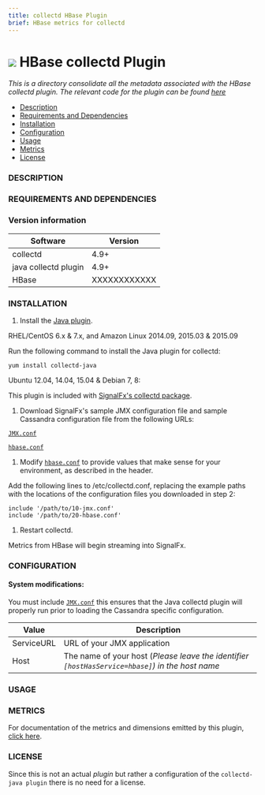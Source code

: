 ```yaml
---
title: collectd HBase Plugin
brief: HBase metrics for collectd
---
```


# ![](https://github.com/signalfx/integrations/blob/master/collectd-hbase/img/integrations_hbase.png) HBase collectd Plugin

 _This is a directory consolidate all the metadata associated with the HBase collectd plugin. The relevant code for the plugin can be found [here](https://github.com/signalfx/collectd/blob/master/src/java.c)_

- [Description](#description)
- [Requirements and Dependencies](#requirements-and-dependencies)
- [Installation](#installation)
- [Configuration](#configuration)
- [Usage](#usage)
- [Metrics](#metrics)
- [License](#license)

### DESCRIPTION


### REQUIREMENTS AND DEPENDENCIES

### Version information

| Software  | Version        |
|-----------|----------------|
| collectd  |  4.9+  |
| java collectd plugin | 4.9+ |
| HBase | XXXXXXXXXXXX |


### INSTALLATION

1. Install the [Java plugin](https://collectd.org/wiki/index.php/Plugin:GenericJMX).

 RHEL/CentOS 6.x & 7.x, and Amazon Linux 2014.09, 2015.03 & 2015.09

 Run the following command to install the Java plugin for collectd:

 ```
 yum install collectd-java
 ```
 Ubuntu 12.04, 14.04, 15.04 & Debian 7, 8:

 This plugin is included with [SignalFx's collectd package](https://github.com/signalfx/integrations/tree/master/collectd).

1. Download SignalFx's sample JMX configuration file and sample Cassandra configuration file from the following URLs:

 [`JMX.conf`](https://github.com/signalfx/integrations/blob/master/collectd-java/10-jmx.conf)

 [`hbase.conf`](https://github.com/signalfx/integrations/blob/master/collectd-hbase/20-hbase.conf)

1. Modify [`hbase.conf`](https://github.com/signalfx/integrations/blob/master/collectd-hbase/20-hbase.conf) to provide values that make sense for your environment, as described in the header.

 Add the following lines to /etc/collectd.conf, replacing the example paths with the locations of the configuration files you downloaded in step 2:
 ```
 include '/path/to/10-jmx.conf'
 include '/path/to/20-hbase.conf'
 ```
1. Restart collectd.

Metrics from HBase will begin streaming into SignalFx.

### CONFIGURATION

#### System modifications:



You must include [`JMX.conf`](https://github.com/signalfx/integrations/blob/master/collectd-java/10-jmx.conf) this ensures that the Java collectd plugin will properly run prior to loading the Cassandra specific configuration.

| Value | Description |
|-------|-------------|
| ServiceURL | URL of your JMX application|
| Host | The name of your host (_Please leave the identifier `[hostHasService=hbase]`) in the host name_|

### USAGE


### METRICS

For documentation of the metrics and dimensions emitted by this plugin, [click here](././docs).

### LICENSE

Since this is not an actual _plugin_ but rather a configuration of the `collectd-java plugin` there is no need for a license.
